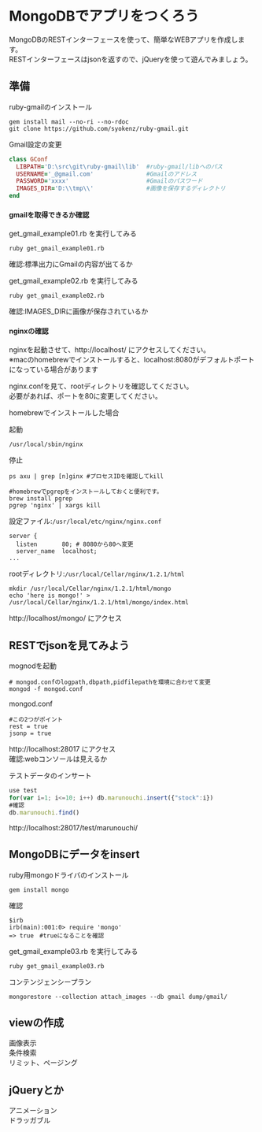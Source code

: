 MongoDBでアプリをつくろう
=================

MongoDBのRESTインターフェースを使って、簡単なWEBアプリを作成します。  
RESTインターフェースはjsonを返すので、jQueryを使って遊んでみましょう。  

## 準備

ruby-gmailのインストール
```
gem install mail --no-ri --no-rdoc
git clone https://github.com/syokenz/ruby-gmail.git
```

Gmail設定の変更
```ruby
class GConf
  LIBPATH='D:\src\git\ruby-gmail\lib'  #ruby-gmail/libへのパス
  USERNAME='_@gmail.com'               #Gmailのアドレス
  PASSWORD='xxxx'                      #Gmailのパスワード
  IMAGES_DIR='D:\\tmp\\'               #画像を保存するディレクトリ
end
```
#### gmailを取得できるか確認
get_gmail_example01.rb を実行してみる  
```
ruby get_gmail_example01.rb
```
確認:標準出力にGmailの内容が出てるか  

get_gmail_example02.rb を実行してみる 
```
ruby get_gmail_example02.rb
```
確認:IMAGES_DIRに画像が保存されているか  

#### nginxの確認
nginxを起動させて、http://localhost/ にアクセスしてください。  
※macのhomebrewでインストールすると、localhost:8080がデフォルトポートになっている場合があります

nginx.confを見て、rootディレクトリを確認してください。  
必要があれば、ポートを80に変更してください。  

homebrewでインストールした場合  

起動
```
/usr/local/sbin/nginx
```
停止
```
ps axu | grep [n]ginx #プロセスIDを確認してkill

#homebrewでpgrepをインストールしておくと便利です。
brew install pgrep
pgrep 'nginx' | xargs kill
```
設定ファイル:```/usr/local/etc/nginx/nginx.conf```
```
server {
  listen       80; # 8080から80へ変更
  server_name  localhost;
...

```

rootディレクトリ:```/usr/local/Cellar/nginx/1.2.1/html```
```
mkdir /usr/local/Cellar/nginx/1.2.1/html/mongo
echo 'here is mongo!' > /usr/local/Cellar/nginx/1.2.1/html/mongo/index.html
```

http://localhost/mongo/ にアクセス

## RESTでjsonを見てみよう
mognodを起動  
```
# mongod.confのlogpath,dbpath,pidfilepathを環境に合わせて変更
mongod -f mongod.conf
```
mongod.conf
```
#この2つがポイント
rest = true
jsonp = true
```

http://localhost:28017 にアクセス  
確認:webコンソールは見えるか  

テストデータのインサート
```js
use test
for(var i=1; i<=10; i++) db.marunouchi.insert({"stock":i})
#確認
db.marunouchi.find()
```

http://localhost:28017/test/marunouchi/

## MongoDBにデータをinsert

ruby用mongoドライバのインストール
```
gem install mongo
```
確認
```
$irb
irb(main):001:0> require 'mongo'
=> true　#trueになることを確認
```

get_gmail_example03.rb を実行してみる  
```
ruby get_gmail_example03.rb
```

コンテンジェンシープラン
```
mongorestore --collection attach_images --db gmail dump/gmail/
```

## viewの作成
画像表示  
条件検索  
リミット、ページング  

## jQueryとか
アニメーション  
ドラッガブル  

